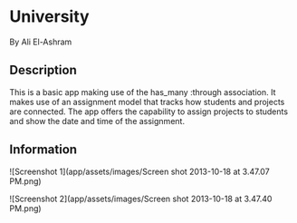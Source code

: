 # University

By Ali El-Ashram

## Description

This is a basic app making use of the has_many :through association. It makes use of an assignment model that tracks how students and projects are connected. The app offers the capability to assign projects to students and show the date and time of the assignment.

## Information

![Screenshot 1](app/assets/images/Screen shot 2013-10-18 at 3.47.07 PM.png)

![Screenshot 2](app/assets/images/Screen shot 2013-10-18 at 3.47.40 PM.png)

